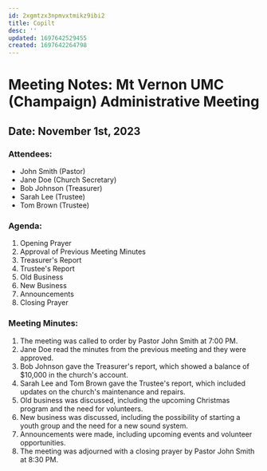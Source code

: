 ```yaml
---
id: 2xgmtzx3npmvxtmikz9ibi2
title: Copilt
desc: ''
updated: 1697642529455
created: 1697642264798
---
```

# Meeting Notes: Mt Vernon UMC (Champaign) Administrative Meeting

## Date: November 1st, 2023

### Attendees:

- John Smith (Pastor)
- Jane Doe (Church Secretary)
- Bob Johnson (Treasurer)
- Sarah Lee (Trustee)
- Tom Brown (Trustee)

### Agenda:

1. Opening Prayer
2. Approval of Previous Meeting Minutes
3. Treasurer's Report
4. Trustee's Report
5. Old Business
6. New Business
7. Announcements
8. Closing Prayer

### Meeting Minutes:

1. The meeting was called to order by Pastor John Smith at 7:00 PM.
2. Jane Doe read the minutes from the previous meeting and they were approved.
3. Bob Johnson gave the Treasurer's report, which showed a balance of $10,000 in the church's account.
4. Sarah Lee and Tom Brown gave the Trustee's report, which included updates on the church's maintenance and repairs.
5. Old business was discussed, including the upcoming Christmas program and the need for volunteers.
6. New business was discussed, including the possibility of starting a youth group and the need for a new sound system.
7. Announcements were made, including upcoming events and volunteer opportunities.
8. The meeting was adjourned with a closing prayer by Pastor John Smith at 8:30 PM.
